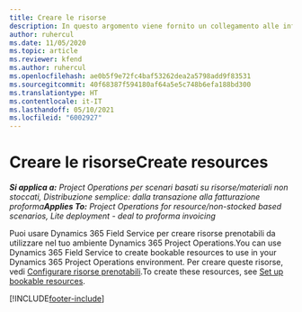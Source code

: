 ```yaml
---
title: Creare le risorse
description: In questo argomento viene fornito un collegamento alle informazioni su come creare risorse prenotabili.
author: ruhercul
ms.date: 11/05/2020
ms.topic: article
ms.reviewer: kfend
ms.author: ruhercul
ms.openlocfilehash: ae0b5f9e72fc4baf53262dea2a5798add9f83531
ms.sourcegitcommit: 40f68387f594180af64a5e5c748b6efa188bd300
ms.translationtype: HT
ms.contentlocale: it-IT
ms.lasthandoff: 05/10/2021
ms.locfileid: "6002927"
---
```

# <a name="create-resources"></a><span data-ttu-id="fe32e-103">Creare le risorse</span><span class="sxs-lookup"><span data-stu-id="fe32e-103">Create resources</span></span>

<span data-ttu-id="fe32e-104">_**Si applica a:** Project Operations per scenari basati su risorse/materiali non stoccati, Distribuzione semplice: dalla transazione alla fatturazione proforma_</span><span class="sxs-lookup"><span data-stu-id="fe32e-104">_**Applies To:** Project Operations for resource/non-stocked based scenarios, Lite deployment - deal to proforma invoicing_</span></span>

<span data-ttu-id="fe32e-105">Puoi usare Dynamics 365 Field Service per creare risorse prenotabili da utilizzare nel tuo ambiente Dynamics 365 Project Operations.</span><span class="sxs-lookup"><span data-stu-id="fe32e-105">You can use Dynamics 365 Field Service to create bookable resources to use in your Dynamics 365 Project Operations environment.</span></span> <span data-ttu-id="fe32e-106">Per creare queste risorse, vedi [Configurare risorse prenotabili](/dynamics365/field-service/set-up-bookable-resources).</span><span class="sxs-lookup"><span data-stu-id="fe32e-106">To create these resources, see [Set up bookable resources](/dynamics365/field-service/set-up-bookable-resources).</span></span>


[!INCLUDE[footer-include](../includes/footer-banner.md)]